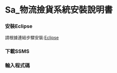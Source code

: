 # Sa_物流撿貨系統安裝說明書
### 安裝Eclipse

請根據連結步驟安裝:[Eclipse](https://www.kjnotes.com/devtools/80)
### 下載SSMS

### 輸入程式碼
